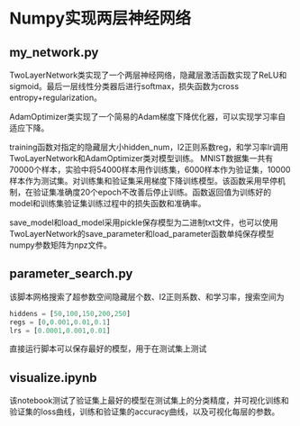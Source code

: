 # Numpy实现两层神经网络

## my_network.py

TwoLayerNetwork类实现了一个两层神经网络，隐藏层激活函数实现了ReLU和sigmoid。最后一层线性分类器后进行softmax，损失函数为cross entropy+regularization。

AdamOptimizer类实现了一个简易的Adam梯度下降优化器，可以实现学习率自适应下降。



training函数对指定的隐藏层大小hidden_num，l2正则系数reg，和学习率lr调用TwoLayerNetwork和AdamOptimizer类对模型训练。 MNIST数据集一共有70000个样本，实验中将54000样本用作训练集，6000样本作为验证集，10000样本作为测试集。对训练集和验证集采用梯度下降训练模型。该函数采用早停机制，在验证集准确度20个epoch不改善后停止训练。函数返回值为训练好的model和训练集验证集训练过程中的损失函数和准确率。



save_model和load_model采用pickle保存模型为二进制txt文件，也可以使用TwoLayerNetwork的save_parameter和load_parameter函数单纯保存模型numpy参数矩阵为npz文件。



## parameter_search.py

该脚本网格搜索了超参数空间隐藏层个数、l2正则系数、和学习率，搜索空间为

```Python
hiddens = [50,100,150,200,250]
regs = [0,0.001,0.01,0.1]
lrs = [0.0001,0.001,0.01]
```

直接运行脚本可以保存最好的模型，用于在测试集上测试



## visualize.ipynb

该notebook测试了验证集上最好的模型在测试集上的分类精度，并可视化训练和验证集的loss曲线，训练和验证集的accuracy曲线，以及可视化每层的参数。

